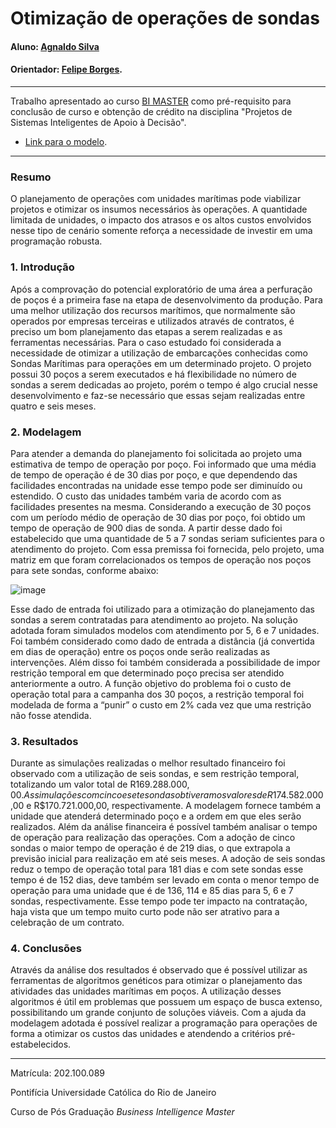 # Otimização de operações de sondas

#### Aluno: [Agnaldo Silva](https://github.com/AgnaldoMagnum)
#### Orientador: [Felipe Borges](https://github.com/FelipeBorgesC).


---

Trabalho apresentado ao curso [BI MASTER](https://ica.puc-rio.ai/bi-master) como pré-requisito para conclusão de curso e obtenção de crédito na disciplina "Projetos de Sistemas Inteligentes de Apoio à Decisão".

<!-- para os links a seguir, caso os arquivos estejam no mesmo repositório que este README, não há necessidade de incluir o link completo: basta incluir o nome do arquivo, com extensão, que o GitHub completa o link corretamente -->
- [Link para o modelo](https://github.com/AgnaldoMagnum/proj/blob/main/proj.xlsx). 


---

### Resumo
O planejamento de operações com unidades marítimas pode viabilizar projetos e otimizar os insumos necessários às operações. A quantidade limitada de unidades, o impacto dos atrasos e os altos custos envolvidos nesse tipo de cenário somente reforça a necessidade de investir em uma programação robusta. 

### 1. Introdução

Após a comprovação do potencial exploratório de uma área a perfuração de poços é a primeira fase na etapa de desenvolvimento da produção. Para uma melhor utilização dos recursos marítimos, que normalmente são operados por empresas terceiras e utilizados através de contratos, é preciso um bom planejamento das etapas a serem realizadas e as ferramentas necessárias. 
Para o caso estudado foi considerada a necessidade de otimizar a utilização de embarcações conhecidas como Sondas Marítimas para operações em um determinado projeto. O projeto possui 30 poços a serem executados e há flexibilidade no número de sondas a serem dedicadas ao projeto, porém o tempo é algo crucial nesse desenvolvimento e faz-se necessário que essas sejam realizadas entre quatro e seis meses.


### 2. Modelagem
Para atender a demanda do planejamento foi solicitada ao projeto uma estimativa de tempo de operação por poço. Foi informado que uma média de tempo de operação é de 30 dias por poço, e que dependendo das facilidades encontradas na unidade esse tempo pode ser diminuído ou estendido. O custo das unidades também varia de acordo com as facilidades presentes na mesma.
Considerando a execução de 30 poços com um período médio de operação de 30 dias por poço, foi obtido um tempo de operação de 900 dias de sonda. A partir desse dado foi estabelecido que uma quantidade de 5 a 7 sondas seriam suficientes para o atendimento do projeto. Com essa premissa foi fornecida, pelo projeto, uma matriz em que foram correlacionados os tempos de operação nos poços para sete sondas, conforme abaixo:


![image](https://user-images.githubusercontent.com/108281978/176030179-fe93a392-25d2-4ed5-8d4b-f2246d84a9c3.png)



Esse dado de entrada foi utilizado para a otimização do planejamento das sondas a serem contratadas para atendimento ao projeto. Na solução adotada foram simulados modelos com atendimento por 5, 6 e 7 unidades. Foi também considerado como dado de entrada a distância (já convertida em dias de operação) entre os poços onde serão realizadas as intervenções. Além disso foi também considerada a possibilidade de impor restrição temporal em que determinado poço precisa ser atendido anteriormente a outro.
A função objetivo do problema foi o custo de operação total para a campanha dos 30 poços, a restrição temporal foi modelada de forma a “punir” o custo em 2% cada vez que uma restrição não fosse atendida.

### 3. Resultados

Durante as simulações realizadas o melhor resultado financeiro foi observado com a utilização de seis sondas, e sem restrição temporal, totalizando um valor total de R$169.288.000,00. As simulações com cinco e sete sondas obtiveram os valores de R$174.582.000,00 e R$170.721.000,00, respectivamente. A modelagem fornece também a unidade que atenderá determinado poço e a ordem em que eles serão realizados.
Além da análise financeira é possível também analisar o tempo de operação para realização das operações. Com a adoção de cinco sondas o maior tempo de operação é de 219 dias, o que extrapola a previsão inicial para realização em até seis meses. A adoção de seis sondas reduz o tempo de operação total para 181 dias e com sete sondas esse tempo é de 152 dias, deve também ser levado em conta o menor tempo de operação para uma unidade que é de 136, 114 e 85 dias para 5, 6 e 7 sondas, respectivamente. Esse tempo pode ter impacto na contratação, haja vista que um tempo muito curto pode não ser atrativo para a celebração de um contrato.

### 4. Conclusões

Através da análise dos resultados é observado que é possível utilizar as ferramentas de algoritmos genéticos para otimizar o planejamento das atividades das unidades marítimas em poços. A utilização desses algoritmos é útil em problemas que possuem um espaço de busca extenso, possibilitando um grande conjunto de soluções viáveis. 
Com a ajuda da modelagem adotada é possível realizar a programação para operações de forma a otimizar os custos das unidades e atendendo a critérios pré-estabelecidos. 

---

Matrícula: 202.100.089

Pontifícia Universidade Católica do Rio de Janeiro

Curso de Pós Graduação *Business Intelligence Master*
